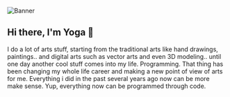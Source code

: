 ![Banner](https://i.ibb.co/sK92xKY/github-Banner-2.png)

## Hi there, I'm Yoga 👋
I do a lot of arts stuff, starting from the traditional arts like hand drawings, paintings.. and digital arts such as vector arts and even 3D modeling.. until one day another cool stuff comes into my life. Programming. That thing has been changing my whole life career and making a new point of view of arts for me. Everything i did in the past several years ago now can be more make sense. Yup, everything now can be programmed through code.

<!--
**tyogautomo/tyogautomo** is a ✨ _special_ ✨ repository because its `README.md` (this file) appears on your GitHub profile.

Here are some ideas to get you started:

- 🔭 I’m currently working on ...
- 🌱 I’m currently learning ...
- 👯 I’m looking to collaborate on ...
- 🤔 I’m looking for help with ...
- 💬 Ask me about ...
- 📫 How to reach me: ...
- 😄 Pronouns: ...
- ⚡ Fun fact: ...
-->
